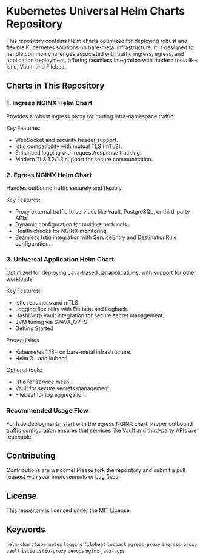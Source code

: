 #  Kubernetes Universal Helm Charts Repository

This repository contains Helm charts optimized for deploying robust and flexible Kubernetes solutions on bare-metal infrastructure. It is designed to handle common challenges associated with traffic ingress, egress, and application deployment, offering seamless integration with modern tools like Istio, Vault, and Filebeat.

##  Charts in This Repository

### 1. Ingress NGINX Helm Chart
Provides a robust ingress proxy for routing intra-namespace traffic.

Key Features:
- WebSocket and security header support.
- Istio compatibility with mutual TLS (mTLS).
- Enhanced logging with request/response tracking.
- Modern TLS 1.2/1.3 support for secure communication.

### 2. Egress NGINX Helm Chart
Handles outbound traffic securely and flexibly.

Key Features:
- Proxy external traffic to services like Vault, PostgreSQL, or third-party APIs.
- Dynamic configuration for multiple protocols.
- Health checks for NGINX monitoring.
- Seamless Istio integration with ServiceEntry and DestinationRule configuration.

### 3. Universal Application Helm Chart
Optimized for deploying Java-based .jar applications, with support for other workloads.

Key Features:
- Istio readiness and mTLS.
- Logging flexibility with Filebeat and Logback.
- HashiCorp Vault integration for secure secret management.
- JVM tuning via $JAVA_OPTS.
- Getting Started

Prerequisites
- Kubernetes 1.18+ on bare-metal infrastructure.
- Helm 3+ and kubectl.

Optional tools:
- Istio for service mesh.
- Vault for secure secrets management.
- Filebeat for log aggregation.

### Recommended Usage Flow
For Istio deployments, start with the egress NGINX chart. Proper outbound traffic configuration ensures that services like Vault and third-party APIs are reachable.


## Contributing
Contributions are welcome! Please fork the repository and submit a pull request with your improvements or bug fixes.

## License
This repository is licensed under the MIT License.

## Keywords
`helm-chart` `kubernetes` `logging` `filebeat` `logback` `egress-proxy` `ingress-proxy` `vault` `istio` `istio-proxy` `devops` `nginx` `java-apps`